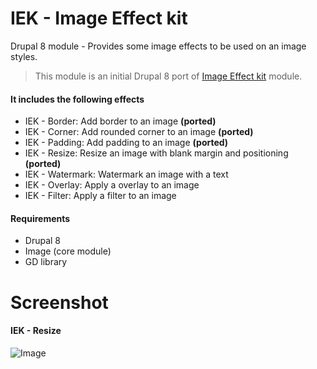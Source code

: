 # IEK - Image Effect kit

Drupal 8 module - Provides some image effects to be used on an image styles.

> This module is an initial Drupal 8 port of [Image Effect kit](https://www.drupal.org/project/iek) module.

#### It includes the following effects
- IEK - Border: Add border to an image **(ported)**
- IEK - Corner: Add rounded corner to an image **(ported)**
- IEK - Padding: Add padding to an image **(ported)**
- IEK - Resize: Resize an image with blank margin and positioning **(ported)**
- IEK - Watermark: Watermark an image with a text
- IEK - Overlay: Apply a overlay to an image
- IEK - Filter: Apply a filter to an image

#### Requirements
- Drupal 8
- Image (core module)
- GD library

# Screenshot

#### IEK - Resize

![Image](https://www.dropbox.com/s/wonuekqlqk4r71e/img01.png?dl=1)
